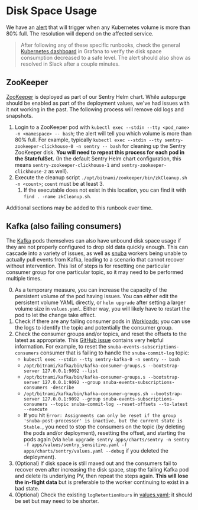 # Disk Space Usage
We have an [alert](https://monitoring.calitp.org/alerting/grafana/Geo72Nf4z/view) that will trigger when any Kubernetes volume is more than 80% full. The resolution will depend on the affected service.

> After following any of these specific runbooks, check the general [Kubernetes dashboard](https://monitoring.calitp.org/d/oWe9aYxmk/1-kubernetes-deployment-statefulset-daemonset-metrics) in Grafana to verify the disk space consumption decreased to a safe level. The alert should also show as resolved in Slack after a couple minutes.

## ZooKeeper

[ZooKeeper](https://zookeeper.apache.org/) is deployed as part of our Sentry Helm chart. While autopurge should be enabled as part of the deployment values, we've had issues with it not working in the past. The following process will remove old logs and snapshots.
1. Login to a ZooKeeper pod with `kubectl exec --stdin --tty <pod_name> -n <namespace> -- bash`; the alert will tell you which volume is more than 80% full. For example, typically `kubectl exec --stdin --tty sentry-zookeeper-clickhouse-0 -n sentry -- bash` for cleaning up the Sentry ZooKeeper disk. **You will need to repeat this process for each pod in the StatefulSet.** (In the default Sentry Helm chart configuration, this means `sentry-zookeeper-clickhouse-1` and `sentry-zookeeper-clickhouse-2` as well).
2. Execute the cleanup script `./opt/bitnami/zookeeper/bin/zkCleanup.sh -n <count>`; `count` must be at least 3.
   1. If the executable does not exist in this location, you can find it with `find . -name zkCleanup.sh`.

Additional sections may be added to this runbook over time.

## Kafka (also failing consumers)
The [Kafka](https://kafka.apache.org/) pods themselves can also have unbound disk space usage if they are not properly configured to drop old data quickly enough. This can cascade into a variety of issues, as well as [snuba](https://getsentry.github.io/snuba/architecture/overview.html) workers being unable to actually pull events from Kafka, leading to a scenario that cannot recover without intervention. This list of steps is for resetting one particular consumer group for one particular topic, so it may need to be performed multiple times.

0. As a temporary measure, you can increase the capacity of the persistent volume of the pod having issues. You can either edit the persistent volume YAML directly, or `helm upgrade` after setting a larger volume size in `values.yaml`. Either way, you will likely have to restart the pod to let the change take effect.
1. Check if there are any failing consumer pods in [Workloads](https://console.cloud.google.com/kubernetes/workload?project=cal-itp-data-infra); you can use the logs to identify the topic and potentially the consumer group.
2. Check the consumer groups and/or topics, and reset the offsets to the latest as appropriate. This [GitHub issue](https://github.com/getsentry/self-hosted/issues/478#issuecomment-666254392) contains very helpful information. For example, to reset the `snuba-events-subscriptions-consumers` consumer that is failing to handle the `snuba-commit-log` topic:
   * `kubectl exec --stdin --tty sentry-kafka-0 -n sentry -- bash`
   * `/opt/bitnami/kafka/bin/kafka-consumer-groups.s --bootstrap-server 127.0.0.1:9092 --list`
   * `/opt/bitnami/kafka/bin/kafka-consumer-groups.s --bootstrap-server 127.0.0.1:9092 --group snuba-events-subscriptions-consumers -describe`
   * `/opt/bitnami/kafka/bin/kafka-consumer-groups.sh --bootstrap-server 127.0.0.1:9092 --group snuba-events-subscriptions-consumers --topic snuba-commit-log --reset-offsets --to-latest --execute`
   * If you hit `Error: Assignments can only be reset if the group 'snuba-post-processor' is inactive, but the current state is Stable.`, you need to stop the consumers on the topic (by deleting the pods and/or deployment), resetting the offset, and starting the pods again (via `helm upgrade sentry apps/charts/sentry -n sentry -f apps/values/sentry_sensitive.yaml -f apps/charts/sentry/values.yaml --debug` if you deleted the deployment).
3. (Optional) If disk space is still maxed out and the consumers fail to recover even after increasing the disk space, stop the failing Kafka pod and delete its underlying PV, then repeat the steps again. **This will lose the in-flight data** but is preferable to the worker continuing to exist in a bad state.
4. (Optional) Check the existing `logRetentionHours` in [values.yaml](../../kubernetes/apps/charts/sentry/values.yaml); it should be set but may need to be shorter.
